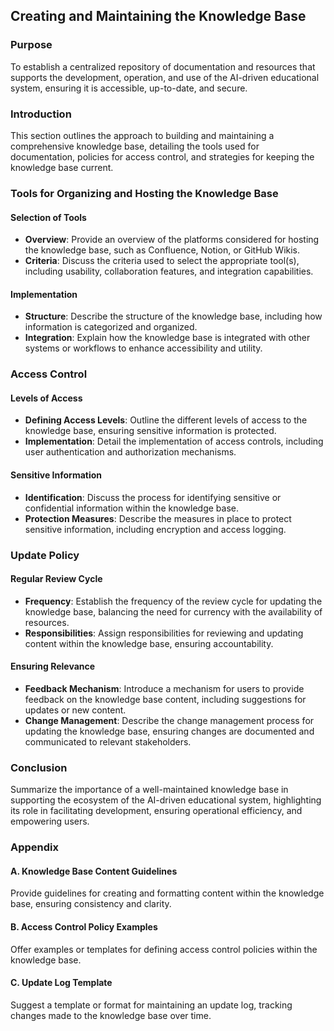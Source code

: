 ## Creating and Maintaining the Knowledge Base

### Purpose
To establish a centralized repository of documentation and resources that supports the development, operation, and use of the AI-driven educational system, ensuring it is accessible, up-to-date, and secure.

### Introduction
This section outlines the approach to building and maintaining a comprehensive knowledge base, detailing the tools used for documentation, policies for access control, and strategies for keeping the knowledge base current.

### Tools for Organizing and Hosting the Knowledge Base

#### Selection of Tools
- **Overview**: Provide an overview of the platforms considered for hosting the knowledge base, such as Confluence, Notion, or GitHub Wikis.
- **Criteria**: Discuss the criteria used to select the appropriate tool(s), including usability, collaboration features, and integration capabilities.

#### Implementation
- **Structure**: Describe the structure of the knowledge base, including how information is categorized and organized.
- **Integration**: Explain how the knowledge base is integrated with other systems or workflows to enhance accessibility and utility.

### Access Control

#### Levels of Access
- **Defining Access Levels**: Outline the different levels of access to the knowledge base, ensuring sensitive information is protected.
- **Implementation**: Detail the implementation of access controls, including user authentication and authorization mechanisms.

#### Sensitive Information
- **Identification**: Discuss the process for identifying sensitive or confidential information within the knowledge base.
- **Protection Measures**: Describe the measures in place to protect sensitive information, including encryption and access logging.

### Update Policy

#### Regular Review Cycle
- **Frequency**: Establish the frequency of the review cycle for updating the knowledge base, balancing the need for currency with the availability of resources.
- **Responsibilities**: Assign responsibilities for reviewing and updating content within the knowledge base, ensuring accountability.

#### Ensuring Relevance
- **Feedback Mechanism**: Introduce a mechanism for users to provide feedback on the knowledge base content, including suggestions for updates or new content.
- **Change Management**: Describe the change management process for updating the knowledge base, ensuring changes are documented and communicated to relevant stakeholders.

### Conclusion
Summarize the importance of a well-maintained knowledge base in supporting the ecosystem of the AI-driven educational system, highlighting its role in facilitating development, ensuring operational efficiency, and empowering users.

### Appendix

#### A. Knowledge Base Content Guidelines
Provide guidelines for creating and formatting content within the knowledge base, ensuring consistency and clarity.

#### B. Access Control Policy Examples
Offer examples or templates for defining access control policies within the knowledge base.

#### C. Update Log Template
Suggest a template or format for maintaining an update log, tracking changes made to the knowledge base over time.
